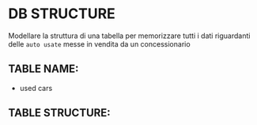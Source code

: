 # DB STRUCTURE

Modellare la struttura di una tabella per memorizzare tutti i dati
riguardanti delle `auto usate` messe in vendita da un concessionario

## TABLE NAME:

- used cars

## TABLE STRUCTURE:
